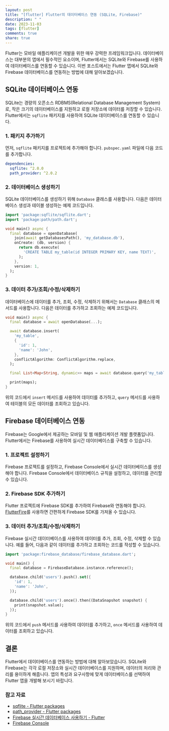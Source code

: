 ```yaml
---
layout: post
title: "[flutter] Flutter의 데이터베이스 연동 (SQLite, Firebase)"
description: " "
date: 2023-11-03
tags: [flutter]
comments: true
share: true
---
```


Flutter는 모바일 애플리케이션 개발을 위한 매우 강력한 프레임워크입니다. 데이터베이스는 대부분의 앱에서 필수적인 요소이며, Flutter에서는 SQLite와 Firebase를 사용하여 데이터베이스를 연동할 수 있습니다. 이번 포스트에서는 Flutter 앱에서 SQLite와 Firebase 데이터베이스를 연동하는 방법에 대해 알아보겠습니다.

## SQLite 데이터베이스 연동

SQLite는 경량의 오픈소스 RDBMS(Relational Database Management System)로, 작은 크기의 데이터베이스를 지원하고 로컬 저장소에 데이터를 저장할 수 있습니다. Flutter에서는 `sqflite` 패키지를 사용하여 SQLite 데이터베이스를 연동할 수 있습니다.

### 1. 패키지 추가하기

먼저, `sqflite` 패키지를 프로젝트에 추가해야 합니다. `pubspec.yaml` 파일에 다음 코드를 추가합니다.

```yaml
dependencies:
  sqflite: ^2.0.0
  path_provider: ^2.0.2
```

### 2. 데이터베이스 생성하기

SQLite 데이터베이스를 생성하기 위해 `Database` 클래스를 사용합니다. 다음은 데이터베이스 생성과 테이블 생성하는 예제 코드입니다.

```dart
import 'package:sqflite/sqflite.dart';
import 'package:path/path.dart';

void main() async {
  final database = openDatabase(
    join(await getDatabasesPath(), 'my_database.db'),
    onCreate: (db, version) {
      return db.execute(
        'CREATE TABLE my_table(id INTEGER PRIMARY KEY, name TEXT)',
      );
    },
    version: 1,
  );
}
```

### 3. 데이터 추가/조회/수정/삭제하기

데이터베이스에 데이터를 추가, 조회, 수정, 삭제하기 위해서는 `Database` 클래스의 메서드를 사용합니다. 다음은 데이터를 추가하고 조회하는 예제 코드입니다.

```dart
void main() async {
  final database = await openDatabase(...);

  await database.insert(
    'my_table',
    {
      'id': 1,
      'name': 'John',
    },
    conflictAlgorithm: ConflictAlgorithm.replace,
  );

  final List<Map<String, dynamic>> maps = await database.query('my_table');

  print(maps);
}
```

위의 코드에서 `insert` 메서드를 사용하여 데이터를 추가하고, `query` 메서드를 사용하여 테이블의 모든 데이터를 조회하고 있습니다.

## Firebase 데이터베이스 연동

Firebase는 Google에서 제공하는 모바일 및 웹 애플리케이션 개발 플랫폼입니다. Flutter에서는 Firebase를 사용하여 실시간 데이터베이스를 구축할 수 있습니다.

### 1. 프로젝트 설정하기

Firebase 프로젝트를 설정하고, Firebase Console에서 실시간 데이터베이스를 생성해야 합니다. Firebase Console에서 데이터베이스 규칙을 설정하고, 데이터를 관리할 수 있습니다.

### 2. Firebase SDK 추가하기

Flutter 프로젝트에 Firebase SDK를 추가하여 Firebase와 연동해야 합니다. [FlutterFire](https://firebase.flutter.dev/)를 사용하면 간편하게 Firebase SDK를 가져올 수 있습니다.

### 3. 데이터 추가/조회/수정/삭제하기

Firebase 실시간 데이터베이스를 사용하여 데이터를 추가, 조회, 수정, 삭제할 수 있습니다. 예를 들어, 다음과 같이 데이터를 추가하고 조회하는 코드를 작성할 수 있습니다.

```dart
import 'package:firebase_database/firebase_database.dart';

void main() {
  final database = FirebaseDatabase.instance.reference();

  database.child('users').push().set({
    'id': 1,
    'name': 'John',
  });

  database.child('users').once().then((DataSnapshot snapshot) {
    print(snapshot.value);
  });
}
```

위의 코드에서 `push` 메서드를 사용하여 데이터를 추가하고, `once` 메서드를 사용하여 데이터를 조회하고 있습니다.

## 결론

Flutter에서 데이터베이스를 연동하는 방법에 대해 알아보았습니다. SQLite와 Firebase는 각각 로컬 저장소와 실시간 데이터베이스를 지원하며, 데이터의 처리와 관리를 용이하게 해줍니다. 앱의 특성과 요구사항에 맞게 데이터베이스를 선택하여 Flutter 앱을 개발해 보시기 바랍니다.

### 참고 자료

- [sqflite - Flutter packages](https://pub.dev/packages/sqflite)
- [path_provider - Flutter packages](https://pub.dev/packages/path_provider)
- [Firebase 실시간 데이터베이스 사용하기 - Flutter](https://firebase.flutter.dev/docs/database/overview)
- [Firebase Console](https://console.firebase.google.com/)